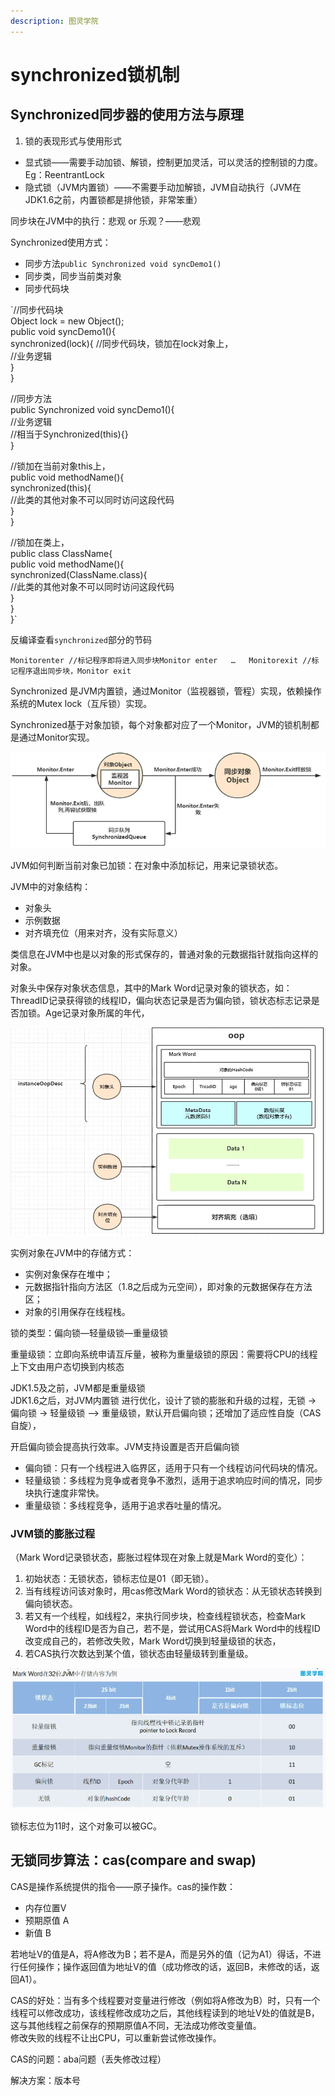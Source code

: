 ```yaml
---
description: 图灵学院
---
```


# synchronized锁机制

## Synchronized同步器的使用方法与原理

1. 锁的表现形式与使用形式

* 显式锁——需要手动加锁、解锁，控制更加灵活，可以灵活的控制锁的力度。Eg：ReentrantLock
* 隐式锁（JVM内置锁）——不需要手动加解锁，JVM自动执行（JVM在JDK1.6之前，内置锁都是排他锁，非常笨重）

同步块在JVM中的执行：悲观 or 乐观？——悲观

Synchronized使用方式：

* 同步方法`public Synchronized void syncDemo1()`
* 同步类，同步当前类对象
* 同步代码块

`//同步代码块  
Object lock = new Object();  
public void syncDemo1(){  
         synchronized(lock){ //同步代码块，锁加在lock对象上，  
                   //业务逻辑  
         }  
}  
  
//同步方法  
public Synchronized void syncDemo1(){  
         //业务逻辑  
         //相当于Synchronized(this){}  
}  
  
//锁加在当前对象this上，  
public void methodName(){  
    synchronized(this){  
        //此类的其他对象不可以同时访问这段代码  
    }  
}  
  
//锁加在类上，  
public class ClassName{  
    public void methodName(){  
        synchronized(ClassName.class){  
        //此类的其他对象不可以同时访问这段代码  
        }  
    }  
}`

反编译查看`synchronized`部分的节码

`Monitorenter //标记程序即将进入同步块Monitor enter  
…  
Monitorexit //标记程序退出同步块，Monitor exit`

Synchronized 是JVM内置锁，通过Monitor（监视器锁，管程）实现，依赖操作系统的Mutex lock（互斥锁）实现。

Synchronized基于对象加锁，每个对象都对应了一个Monitor，JVM的锁机制都是通过Monitor实现。

![JVM&#x9501;&#x673A;&#x5236;](../.gitbook/assets/jvm-suo-ji-zhi.png)

JVM如何判断当前对象已加锁：在对象中添加标记，用来记录锁状态。

JVM中的对象结构：

* 对象头
* 示例数据
* 对齐填充位（用来对齐，没有实际意义）

类信息在JVM中也是以对象的形式保存的，普通对象的元数据指针就指向这样的对象。

对象头中保存对象状态信息，其中的Mark Word记录对象的锁状态，如：ThreadID记录获得锁的线程ID，偏向状态记录是否为偏向锁，锁状态标志记录是否加锁。Age记录对象所属的年代，

![JVM&#x5BF9;&#x8C61;&#x7ED3;&#x6784;](../.gitbook/assets/jvm-dui-xiang-jie-gou.png)

实例对象在JVM中的存储方式：

* 实例对象保存在堆中；
* 元数据指针指向方法区（1.8之后成为元空间），即对象的元数据保存在方法区；
* 对象的引用保存在线程栈。

锁的类型：偏向锁—轻量级锁—重量级锁

重量级锁：立即向系统申请互斥量，被称为重量级锁的原因：需要将CPU的线程上下文由用户态切换到内核态

JDK1.5及之前，JVM都是重量级锁  
JDK1.6之后，对JVM内置锁 进行优化，设计了锁的膨胀和升级的过程，无锁 -&gt; 偏向锁 -&gt; 轻量级锁 –&gt; 重量级锁，默认开启偏向锁；还增加了适应性自旋（CAS自旋），

开启偏向锁会提高执行效率。JVM支持设置是否开启偏向锁

* 偏向锁：只有一个线程进入临界区，适用于只有一个线程访问代码块的情况。
* 轻量级锁：多线程为竞争或者竞争不激烈，适用于追求响应时间的情况，同步块执行速度非常快。
* 重量级锁：多线程竞争，适用于追求吞吐量的情况。

### JVM锁的膨胀过程

（Mark Word记录锁状态，膨胀过程体现在对象上就是Mark Word的变化）：

1. 初始状态：无锁状态，锁标志位是01（即无锁）。
2. 当有线程访问该对象时，用cas修改Mark Word的锁状态：从无锁状态转换到偏向锁状态。
3. 若又有一个线程，如线程2，来执行同步块，检查线程锁状态，检查Mark Word中的线程ID是否为自己，若不是，尝试用CAS将Mark Word中的线程ID改变成自己的，若修改失败，Mark Word切换到轻量级锁的状态，
4. 若CAS执行次数达到某个值，锁状态由轻量级转到重量级。 

![Mark Word&#x72B6;&#x6001;&#x8F6C;&#x53D8;](../.gitbook/assets/mark-word-zhuang-tai-zhuan-bian.png)

锁标志位为11时，这个对象可以被GC。

## 无锁同步算法：cas\(compare and swap\)

CAS是操作系统提供的指令——原子操作。cas的操作数：

* 内存位置V
* 预期原值 A
* 新值 B

若地址V的值是A，将A修改为B；若不是A，而是另外的值（记为A1）得话，不进行任何操作；操作返回值为地址V的值（成功修改的话，返回B，未修改的话，返回A1）。

CAS的好处：当有多个线程要对变量进行修改（例如将A修改为B）时，只有一个线程可以修改成功，该线程修改成功之后，其他线程读到的地址V处的值就是B，这与其他线程之前保存的预期原值A不同，无法成功修改变量值。  
修改失败的线程不让出CPU，可以重新尝试修改操作。

CAS的问题：aba问题（丢失修改过程）

解决方案：版本号



